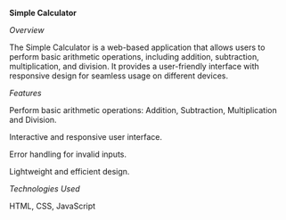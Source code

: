 **Simple Calculator**

*Overview*

The Simple Calculator is a web-based application that allows users to perform basic arithmetic operations, including addition, subtraction, multiplication, and division. It provides a user-friendly interface with responsive design for seamless usage on different devices.


*Features*

Perform basic arithmetic operations: Addition, Subtraction, Multiplication and Division.

Interactive and responsive user interface.

Error handling for invalid inputs.

Lightweight and efficient design.


*Technologies Used*

HTML, CSS, JavaScript
